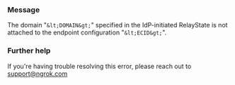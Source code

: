 
### Message
The domain "`&lt;DOMAIN&gt;`" specified in the IdP-initiated RelayState is not attached to the endpoint configuration "`&lt;ECID&gt;`".

### Further help
If you're having trouble resolving this error, please reach out to [support@ngrok.com](mailto:support@ngrok.com?subject=Help%20with%20ERR_NGROK_5307)

